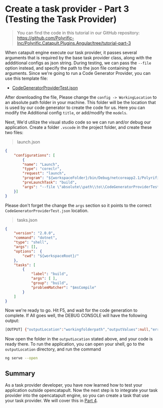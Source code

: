 # Create a task provider - Part 3 (Testing the Task Provider)

> You can find the code in this tutorial in our GitHub repository: https://github.com/Polyrific-Inc/Polyrific.Catapult.Plugins.Angular/tree/tutorial-part-3

When catapult engine execute our task provider, it passes several arguments that is required by the base task provider class, along with the addditional configs as json string. During testing, we can pass the `--file` option instead, and specify the path to the json file containing the arguments. Since we're going to run a Code Generator Provider, you can use this template file:
- [CodeGeneratorProviderTest.json](../file/CodeGeneratorProviderTest.json)

After downloading the file, Please change the `config -> WorkingLocation` to an absolute path folder in your machine. This folder will be the location that is used by our code generator to create the code for us. Here you can modify the Additional config `title`, or add/modify the `models`.

Next, We'd utilize the visual studio code so we can run and/or debug our application. Create a folder `.vscode` in the project folder, and create these two files:

>launch.json
```json
{       
    "configurations": [
        {
        "name": "Launch",
        "type": "coreclr",
        "request": "launch",
        "program": "${workspaceFolder}/bin/Debug/netcoreapp2.1/Polyrific.Catapult.Plugins.Angular.dll",
        "preLaunchTask": "build",
        "args": "--file \"absolute\\path\\to\\CodeGeneratorProviderTest.json\""
    }]
}
```
Please don't forget the change the `args` section so it points to the correct `CodeGeneratorProviderTest.json` location.

>tasks.json
```json
{
    "version": "2.0.0",
    "command": "dotnet",
    "type": "shell",
    "args": [],
    "options":  {
        "cwd": "${workspaceRoot}/"
    },
    "tasks": [
        {
            "label": "build",
            "args": [ ],
            "group": "build",
            "problemMatcher": "$msCompile"
        }
    ]
}
```

Now we're ready to go. Hit F5, and wait for the code generation to complete. If All goes well, the DEBUG CONSOLE will have the following output:
```sh
[OUTPUT] {"outputLocation":"workingfolderpath","outputValues":null,"errorMessage":""}

```

Now open the folder in the `outputLocation` stated above, and your code is ready there. To run the application, you can open your shell, go to the `outputLocation` directory, and run the command
```sh
ng serve --open
```

## Summary
As a task provider developer, you have now learned how to test your application outside opencatapult. Now the next step is to integrate your task provider into the opencatapult engine, so you can create a task that use your task provider. We will cover this in [Part 4](./create-task-provider-4.md).